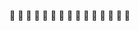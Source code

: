 🥑 🥑 🥑 🥑 🥑 🥑 🥑 🥑 🥑 🥑 🥑 🥑 🥑 🥑 🥑 

<!---
lubelski/lubelski is a ✨ special ✨ repository because its `README.md` (this file) appears on your GitHub profile.
You can click the Preview link to take a look at your changes.
--->
